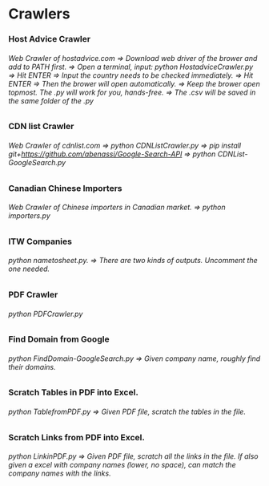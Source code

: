 # Crawlers

### Host Advice Crawler
###### Web Crawler of hostadvice.com => Download web driver of the brower and add to PATH first. => Open a terminal, input: python HostadviceCrawler.py => Hit ENTER => Input the country needs to be checked immediately. => Hit ENTER => Then the brower will open automatically. => Keep the brower open topmost. The .py will work for you, hands-free. => The .csv will be saved in the same folder of the .py

### CDN list Crawler
###### Web Crawler of cdnlist.com => python CDNListCrawler.py => pip install git+https://github.com/abenassi/Google-Search-API => python CDNList-GoogleSearch.py

### Canadian Chinese Importers
###### Web Crawler of Chinese importers in Canadian market. => python importers.py

### ITW Companies
###### python nametosheet.py. => There are two kinds of outputs. Uncomment the one needed.

### PDF Crawler
###### python PDFCrawler.py

### Find Domain from Google
###### python FindDomain-GoogleSearch.py => Given company name, roughly find their domains.

### Scratch Tables in PDF into Excel.
###### python TablefromPDF.py => Given PDF file, scratch the tables in the file.

### Scratch Links from PDF into Excel.
###### python LinkinPDF.py => Given PDF file, scratch all the links in the file. If also given a excel with company names (lower, no space), can match the company names with the links.

